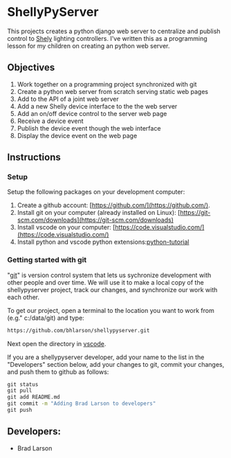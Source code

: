 # ShellyPyServer

This projects creates a python django web server to centralize and publish control to [Shely](https://www.shelly.cloud/) lighting controllers.  I've written this as a programming lesson for my children on creating an python web server.

## Objectives
1. Work together on a programming project synchronized with git
1. Create a python web server from scratch serving static web pages
1. Add to the API of a joint web server
1. Add a new Shelly device interface to the the web server
1. Add an on/off device control to the server web page
1. Receive a device event
1. Publish the device event though the web interface
1. Display the device event on the web page

## Instructions

### Setup
Setup the following packages on your development computer:
1. Create a github account: [https://github.com/](https://github.com/).
1. Install git on your computer (already installed on Linux): [https://git-scm.com/downloads](https://git-scm.com/downloads)
1. Install vscode on your computer: [https://code.visualstudio.com/](https://code.visualstudio.com/)
1. Install python and vscode python extensions:[python-tutorial](https://code.visualstudio.com/docs/python/python-tutorial)
### Getting started with git
"[git](https://git-scm.com/)" is version control system that lets us sychronize development with other people and over time.  We will use it to make a local copy of the shellypyserver project, track our changes, and synchronize our work with each other. 



To get  our project, open a terminal to the location you want to work from (e.g." c:/data/git) and type:
```cmd
https://github.com/bhlarson/shellypyserver.git
```
Next open the directory in [vscode](https://code.visualstudio.com/).

If you are a shellypyserver developer, add your name to the list in the "Developers" section below, add your changes to git, commit your changes, and push them to github as follows:
```cmd
git status
git pull
git add README.md
git commit -m "Adding Brad Larson to developers"
git push
```


## Developers:
- Brad Larson